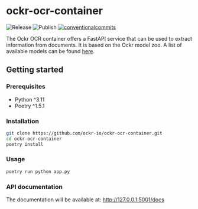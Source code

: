 # ockr-ocr-container

<p align="left">
<img alt="Release" src="https://github.com/ockr-io/ockr-ocr-container/actions/workflows/release.yaml/badge.svg?branch=main" />
<img alt="Publish" src="https://github.com/ockr-io/ockr-ocr-container/actions/workflows/publish.yaml/badge.svg?branch=main" />
<a href="https://conventionalcommits.org"><img alt="conventionalcommits" src="https://img.shields.io/badge/Conventional%20Commits-1.0.0-%23FE5196?logo=conventionalcommits" /></a>
</p>

The Ockr OCR container offers a FastAPI service that can be used to extract information from documents.
It is based on the Ockr model zoo. A list of available models can be found [here](https://github.com/ockr-io/ockr-model-zoo).

## Getting started

### Prerequisites

- Python ^3.11
- Poetry ^1.5.1

### Installation

```zsh
git clone https://github.com/ockr-io/ockr-ocr-container.git
cd ockr-ocr-container
poetry install
```
### Usage

```zsh
poetry run python app.py
```

### API documentation

The documentation will be available at: http://127.0.0.1:5001/docs

